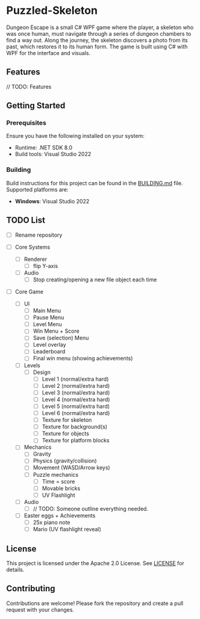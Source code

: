 # Puzzled-Skeleton

Dungeon Escape is a small C# WPF game where the player, a skeleton who was once human, must navigate through a series of dungeon chambers to find a way out. Along the journey, the skeleton discovers a photo from its past, which restores it to its human form. The game is built using C# with WPF for the interface and visuals.

## Features

// TODO: Features

## Getting Started

### Prerequisites

Ensure you have the following installed on your system:
- Runtime: .NET SDK 8.0
- Build tools: Visual Studio 2022

### Building

Build instructions for this project can be found in the [BUILDING.md](BUILDING.md) file. Supported platforms are:
- **Windows**: Visual Studio 2022

## TODO List
- [ ] Rename repository

- [ ] Core Systems
  - [ ] Renderer
    - [ ] flip Y-axis
  - [ ] Audio
    - [ ] Stop creating/opening a new file object each time 

- [ ] Core Game
  - [ ] UI
    - [ ] Main Menu
    - [ ] Pause Menu
    - [ ] Level Menu
    - [ ] Win Menu + Score
    - [ ] Save (selection) Menu
    - [ ] Level overlay
    - [ ] Leaderboard
    - [ ] Final win menu (showing achievements)
  - [ ] Levels
    - [ ] Design
      - [ ] Level 1 (normal/extra hard)
      - [ ] Level 2 (normal/extra hard)
      - [ ] Level 3 (normal/extra hard)
      - [ ] Level 4 (normal/extra hard)
      - [ ] Level 5 (normal/extra hard)
      - [ ] Level 6 (normal/extra hard)
      - [ ] Texture for skeleton
      - [ ] Texture for background(s)
      - [ ] Texture for objects
      - [ ] Texture for platform blocks
  - [ ] Mechanics
    - [ ] Gravity
    - [ ] Physics (gravity/collision)
    - [ ] Movement (WASD/Arrow keys)
    - [ ] Puzzle mechanics
      - [ ] Time = score
      - [ ] Movable bricks
      - [ ] UV Flashlight
  - [ ] Audio
    - [ ] // TODO: Someone outline everything needed.
  - [ ] Easter eggs + Achievements
    - [ ] 25x piano note
    - [ ] Mario (UV flashlight reveal)

## License

This project is licensed under the Apache 2.0 License. See [LICENSE](LICENSE.txt) for details.

## Contributing

Contributions are welcome! Please fork the repository and create a pull request with your changes.
